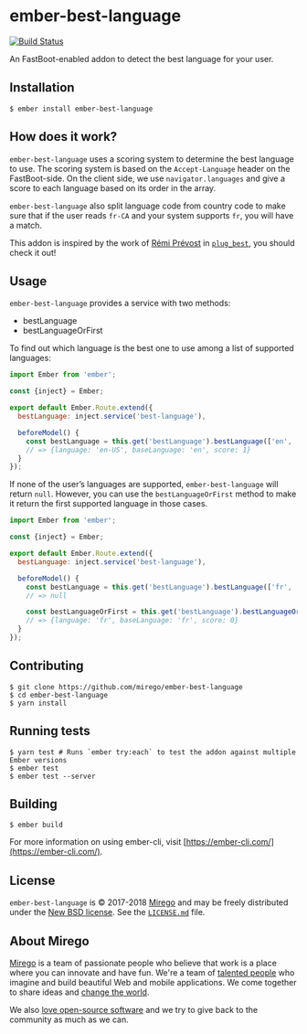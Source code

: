# ember-best-language

[![Build Status](https://travis-ci.com/mirego/ember-best-language.svg?branch=master)](https://travis-ci.org/mirego/ember-best-language)

An FastBoot-enabled addon to detect the best language for your user.

## Installation

```shell
$ ember install ember-best-language
```

## How does it work?

`ember-best-language` uses a scoring system to determine the best language to use. The scoring system is based on the `Accept-Language` header on the FastBoot-side. On the client side, we use `navigator.languages` and give a score to each language based on its order in the array.

`ember-best-language` also split language code from country code to make sure that if the user reads `fr-CA` and your system supports `fr`, you will have a match.

This addon is inspired by the work of [Rémi Prévost](https://github.com/remiprev) in [`plug_best`](https://github.com/remiprev/plug_best), you should check it out!

## Usage

`ember-best-language` provides a service with two methods:

- bestLanguage
- bestLanguageOrFirst

To find out which language is the best one to use among a list of supported languages:

```js
import Ember from 'ember';

const {inject} = Ember;

export default Ember.Route.extend({
  bestLanguage: inject.service('best-language'),

  beforeModel() {
    const bestLanguage = this.get('bestLanguage').bestLanguage(['en', 'fr']);
    // => {language: 'en-US', baseLanguage: 'en', score: 1}
  }
});
```

If none of the user’s languages are supported, `ember-best-language` will return `null`. However, you can use the `bestLanguageOrFirst` method to make it return the first supported language in those cases.

```js
import Ember from 'ember';

const {inject} = Ember;

export default Ember.Route.extend({
  bestLanguage: inject.service('best-language'),

  beforeModel() {
    const bestLanguage = this.get('bestLanguage').bestLanguage(['fr', 'de', 'en-US']);
    // => null

    const bestLanguageOrFirst = this.get('bestLanguage').bestLanguageOrFirst(['fr', 'de', 'en-US']);
    // => {language: 'fr', baseLanguage: 'fr', score: 0}
  }
});
```

## Contributing

```shell
$ git clone https://github.com/mirego/ember-best-language
$ cd ember-best-language
$ yarn install
```

## Running tests

```shell
$ yarn test # Runs `ember try:each` to test the addon against multiple Ember versions
$ ember test
$ ember test --server
```

## Building

```shell
$ ember build
```

For more information on using ember-cli, visit [https://ember-cli.com/](https://ember-cli.com/).

## License

`ember-best-language` is © 2017-2018 [Mirego](http://www.mirego.com) and may be freely distributed under the [New BSD license](http://opensource.org/licenses/BSD-3-Clause).
See the [`LICENSE.md`](https://github.com/mirego/ember-best-language/blob/master/LICENSE.md) file.

## About Mirego

[Mirego](http://mirego.com) is a team of passionate people who believe that work is a place where you can innovate and have fun. We're a team of [talented people](http://life.mirego.com) who imagine and build beautiful Web and mobile applications. We come together to share ideas and [change the world](http://mirego.org).

We also [love open-source software](http://open.mirego.com) and we try to give back to the community as much as we can.
